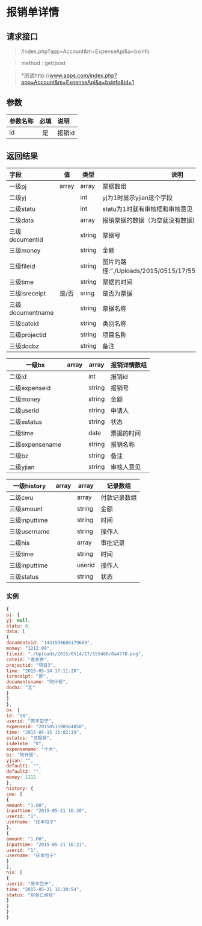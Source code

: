 # 报销单详情
## 请求接口 

> /index.php?app=Account&m=ExpenseApi&a=bxinfo

>  method : get/post

> *测试http://www.apps.com/index.php?app=Account&m=ExpenseApi&a=bxinfo&id=1
## 参数

| 参数名称      |    必填 | 说明  |
| :-------- | :--------:| :-- |
|id| 是| 报销id |

## 返回结果
|字段 |  值| 类型 | 说明|
|:----|----|----|-----|
|一级pj|array |array|票据数组|
|二级yj||int|yj为1时显示yjian这个字段|
|二级statu||int|statu为1时就有审核框和审核意见|
|二级data||array|报销票据的数据（为空就没有数据)|
|三级documentid||string|票据号|
|三级money ||string|金额|
|三级fileid||string|图片的路径:”./Uploads/2015/0515/17/5555bad8752ce.png”|
|三级time  ||string|票据的时间|
|三级isreceipt| 是/否 |sring|是否为票据|
|三级documentname|  |string|票据名称|
|三级cateid|  |string|类别名称|
|三级projectid|  |string|项目名称|
|三级docbz|  |string|备注|
 
|一级bx|array |array|报销详情数组|
|----|----|----|-----|
|二级id||int|报销id|
|二级expenseid||string|报销号|
|二级money||string|金额|
|二级userid||string|申请人|
|二级estatus||string|状态|
|二级time||date|票据的时间|
|二级expensename||string|报销名称|
|二级bz||string|备注|
|二级yjian||string|审核人意见|

|一级history|array |array|记录数组|
|----|----|----|-----|
|二级cwu||array |付款记录数组|
|三级amount|  |string|金额|
|三级inputtime|  |string|时间|
|三级username|  |string|操作人|
|二级his||array|审批记录|
|三级time|  |string|时间|
|三级inputtime|  |userid|操作人|
|三级status|  |string|状态|

### 实例

``` javascript
{
pj: {
yj: null,
statu: 0,
data: [
{
documentsid: "1431594688179669",
money: "1212.00",
fileid: "./Uploads/2015/0514/17/555466c0a4778.png",
cateid: "差旅费",
projectid: "项目3",
time: "2015-05-14 17:11:28",
isreceipt: "是",
documentsname: "阿什顿",
docbz: "无"
}
]
},
bx: {
id: "58",
userid: "庆丰包子",
expenseid: "2015051598564850",
time: "2015-05-15 15:02:19",
estatus: "已报销",
isdelete: "0",
expensename: "十大",
bz: "阿什顿",
yjian: "",
default1: "",
default2: "",
money: 1212
},
history: {
cwu: [
{
amount: "1.00",
inputtime: "2015-05-21 16:30",
userid: "1",
username: "庆丰包子"
},
{
amount: "1.00",
inputtime: "2015-05-21 16:21",
userid: "1",
username: "庆丰包子"
}
],
his: [
{
userid: "庆丰包子",
time: "2015-05-21 16:30:54",
status: "财务已审核"
}
]
}
}